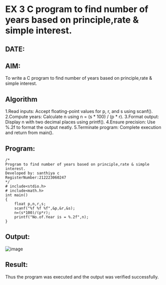 # EX 3 C program to find number of years based on principle,rate & simple interest.
## DATE:
## AIM:
To write a C program to find number of years based on principle,rate & simple interest.

## Algorithm
1.Read inputs: Accept floating-point values for p, r, and s using scanf().
2.Compute years: Calculate n using n = (s * 100) / (p * r).
3.Format output: Display n with two decimal places using printf().
4.Ensure precision: Use %.2f to format the output neatly.
5.Terminate program: Complete execution and return from main().

## Program:
```
/*
Program to find number of years based on principle,rate & simple interest.
Developed by: santhiya c
RegisterNumber:212223060247  
*/
# include<stdio.h>
# include<math.h>
int main()
{
    float p,n,r,s;
    scanf("%f %f %f",&p,&r,&s);
    n=(s*100)/(p*r);
    printf("No.of.Year is = %.2f",n);
}
```

## Output:
![image](https://github.com/user-attachments/assets/9fa6e5ca-74fc-4ef8-ab4a-ecda9de4e45d)



## Result:
Thus the program was executed and the output was verified successfully.
